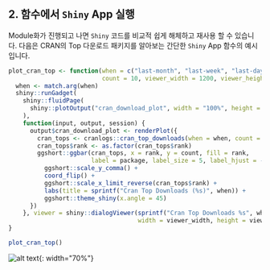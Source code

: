 ## 2. 함수에서 `Shiny` App 실행 
Module화가 진행되고 나면 `Shiny` 코드를 비교적 쉽게 해체하고 재사용 할 수 있습니다.
다음은 CRAN의 Top 다운로드 패키지를 알아보는 간단한 `Shiny` App 함수의 예시입니다.

``` r
plot_cran_top <- function(when = c("last-month", "last-week", "last-day"), 
                          count = 10, viewer_width = 1200, viewer_height = 500) {
  when <- match.arg(when)
  shiny::runGadget(
    shiny::fluidPage(
      shiny::plotOutput("cran_download_plot", width = "100%", height = "500px")
    ),
    function(input, output, session) {
      output$cran_download_plot <- renderPlot({
        cran_tops <- cranlogs::cran_top_downloads(when = when, count = count)
        cran_tops$rank <- as.factor(cran_tops$rank)
        ggshort::ggbar(cran_tops, x = rank, y = count, fill = rank, 
                       label = package, label_size = 5, label_hjust = -.1) +
          ggshort::scale_y_comma() +
          coord_flip() +
          ggshort::scale_x_limit_reverse(cran_tops$rank) +
          labs(title = sprintf("Cran Top Downloads (%s)", when)) +
          ggshort::theme_shiny(x.angle = 45)
      })
    }, viewer = shiny::dialogViewer(sprintf("Cran Top Downloads %s", when), 
                                    width = viewer_width, height = viewer_height))
}

plot_cran_top()
```

![alt text](../images/plot_cran_top.gif){: width="70%"}
